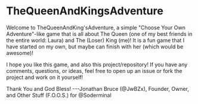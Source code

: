 # TheQueenAndKingsAdventure
Welcome to TheQueenAndKing'sAdventure, a simple "Choose Your Own Adventure"-like game that is all about The Queen (one of my best friends in the entire world: Laura) and The (Loser) King (me)!
It is a fun game that I have started on my own, but maybe can finish with her (which would be awesome)!

I hope you like this game, and also this project/repository!
If you have any comments, questions, or ideas, feel free to open up an issue or fork the project and work on it yourself!

Thank You and God Bless!
---Jonathan Bruce (@JwBZx),
Founder, Owner, and Other Stuff (F.O.O.S.) for @Soderminal

